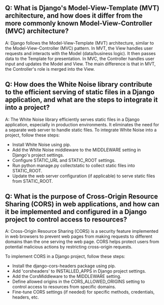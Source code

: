 
## Q: What is Django's Model-View-Template (MVT) architecture, and how does it differ from the more commonly known Model-View-Controller (MVC) architecture?

A: Django follows the Model-View-Template (MVT) architecture, similar to the Model-View-Controller (MVC) pattern. In MVT, the View handles user requests and interacts with the Model (data/business logic). It then passes data to the Template for presentation. In MVC, the Controller handles user input and updates the Model and View. The main difference is that in MVT, the Controller's role is merged into the View.

## Q: How does the White Noise library contribute to the efficient serving of static files in a Django application, and what are the steps to integrate it into a project?

A: The White Noise library efficiently serves static files in a Django application, especially in production environments. It eliminates the need for a separate web server to handle static files. To integrate White Noise into a project, follow these steps:

- Install White Noise using pip.
- Add the White Noise middleware to the MIDDLEWARE setting in Django's project settings.
- Configure STATIC_URL and STATIC_ROOT settings.
- Run python manage.py collectstatic to collect static files into STATIC_ROOT.
- Update the web server configuration (if applicable) to serve static files from STATIC_ROOT.
## Q: What is the purpose of Cross-Origin Resource Sharing (CORS) in web applications, and how can it be implemented and configured in a Django project to control access to resources?

A: Cross-Origin Resource Sharing (CORS) is a security feature implemented in web browsers to prevent web pages from making requests to different domains than the one serving the web page. CORS helps protect users from potential malicious actions by restricting cross-origin requests.

To implement CORS in a Django project, follow these steps:

- Install the django-cors-headers package using pip.
- Add 'corsheaders' to INSTALLED_APPS in Django project settings.
- Add the CorsMiddleware to the MIDDLEWARE setting.
- Define allowed origins in the CORS_ALLOWED_ORIGINS setting to control access to resources from specific domains.
- Fine-tune CORS settings (if needed) for specific methods, credentials, headers, etc.
